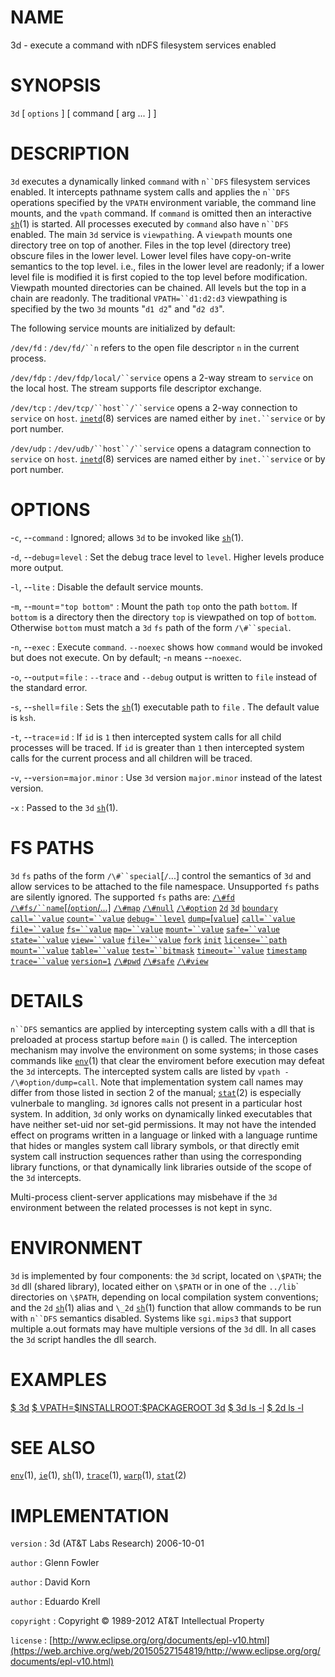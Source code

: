 # NAME

3d - execute a command with nDFS filesystem services enabled

# SYNOPSIS

`3d` \[ `options` \] \[ command \[ arg ... \] \]

# DESCRIPTION

`3d` executes a dynamically linked `command` with `n``DFS`
filesystem services enabled. It intercepts pathname system calls and
applies the `n``DFS` operations specified by the `VPATH` environment
variable, the command line mounts, and the `vpath` command. If
`command` is omitted then an interactive
[`sh`](/web/20150527154819/http://www2.research.att.com/~astopen/man/man1/sh.html)(1)
is started. All processes executed by `command` also have `n``DFS`
enabled.
The main `3d` service is `viewpathing`. A `viewpath` mounts one
directory tree on top of another. Files in the top level (directory
tree) obscure files in the lower level. Lower level files have
copy-on-write semantics to the top level. i.e., files in the lower level
are readonly; if a lower level file is modified it is first copied to
the top level before modification. Viewpath mounted directories can be
chained. All levels but the top in a chain are readonly. The traditional
`VPATH=``d1:d2:d3` viewpathing is specified by the two `3d` mounts
"`d1 d2`" and "`d2 d3`".

The following service mounts are initialized by default:

`/dev/fd`
:   `/dev/fd/``n` refers to the open file descriptor `n` in the
    current process.

`/dev/fdp`
:   `/dev/fdp/local/``service` opens a 2-way stream to `service` on
    the local host. The stream supports file descriptor exchange.

`/dev/tcp`
:   `/dev/tcp/``host``/``service` opens a 2-way connection to
    `service` on `host`.
    [`inetd`](/web/20150527154819/http://www2.research.att.com/~astopen/man/man8/inetd.html)(8)
    services are named either by `inet.``service` or by port number.

`/dev/udp`
:   `/dev/udb/``host``/``service` opens a datagram connection to
    `service` on `host`.
    [`inetd`](/web/20150527154819/http://www2.research.att.com/~astopen/man/man8/inetd.html)(8)
    services are named either by `inet.``service` or by port number.

# OPTIONS

-`c`, --`command`
:   Ignored; allows `3d` to be invoked like
    [`sh`](/web/20150527154819/http://www2.research.att.com/~astopen/man/man1/sh.html)(1).

-`d`, --`debug`=`level`
:   Set the debug trace level to `level`. Higher levels produce
    more output.

-`l`, --`lite`
:   Disable the default service mounts.

-`m`, --`mount`=`"top bottom"`
:   Mount the path `top` onto the path `bottom`. If `bottom` is a
    directory then the directory `top` is viewpathed on top of `bottom`.
    Otherwise `bottom` must match a `3d` `fs` path of the form
    `/\#``special`.

-`n`, --`exec`
:   Execute `command`. `--noexec` shows how `command` would be invoked
    but does not execute. On by default; -`n` means --`noexec`.

-`o`, --`output`=`file`
:   `--trace` and `--debug` output is written to `file` instead of
    the standard error.

-`s`, --`shell`=`file`
:   Sets the
    [`sh`](/web/20150527154819/http://www2.research.att.com/~astopen/man/man1/sh.html)(1)
    executable path to `file` . The default value is `ksh`.

-`t`, --`trace`=`id`
:   If `id` is `1` then intercepted system calls for all child
    processes will be traced. If `id` is greater than `1` then
    intercepted system calls for the current process and all children
    will be traced.

-`v`, --`version`=`major.minor`
:   Use `3d` version `major.minor` instead of the latest version.

-`x`
: Passed to the `3d`
    [`sh`](/web/20150527154819/http://www2.research.att.com/~astopen/man/man1/sh.html)(1).

# FS PATHS

`3d` `fs` paths of the form `/\#``special`\[`/`...\] control the
semantics of `3d` and allow services to be attached to the file
namespace. Unsupported `fs` paths are silently ignored. The supported
`fs` paths are:
[`/\#fd`]()
[`/\#fs/``name`\[/`option`/...\]]()
[`/\#map`]()
[`/\#null`]()
[`/\#option`]()
[`2d`]()
[`3d`]()
[`boundary`]()
[`call=``value`]()
[`count=``value`]()
[`debug=``level`]()
[`dump=`\[`value`\]]()
[`call=``value`]()
[`file=``value`]()
[`fs=``value`]()
[`map=``value`]()
[`mount=``value`]()
[`safe=``value`]()
[`state=``value`]()
[`view=``value`]()
[`file=``value`]()
[`fork`]()
[`init`]()
[`license=``path`]()
[`mount=``value`]()
[`table=``value`]()
[`test=``bitmask`]()
[`timeout=``value`]()
[`timestamp`]()
[`trace=``value`]()
[`version=1`]()
[`/\#pwd`]()
[`/\#safe`]()
[`/\#view`]()

# DETAILS

`n``DFS` semantics are applied by intercepting system calls with a dll
that is preloaded at process startup before `main` () is called. The
interception mechanism may involve the environment on some systems; in
those cases commands like
[`env`](/web/20150527154819/http://www2.research.att.com/~astopen/man/man1/env.html)(1)
that clear the enviroment before execution may defeat the `3d`
intercepts. The intercepted system calls are listed by `vpath -
/\#option/dump=call`. Note that implementation system call names may
differ from those listed in section 2 of the manual;
[`stat`](/web/20150527154819/http://www2.research.att.com/~astopen/man/man2/stat.html)(2)
is especially vulnerbale to mangling.
`3d` ignores calls not present in a particular host system. In
addition, `3d` only works on dynamically linked executables that have
neither set-uid nor set-gid permissions. It may not have the intended
effect on programs written in a language or linked with a language
runtime that hides or mangles system call library symbols, or that
directly emit system call instruction sequences rather than using the
corresponding library functions, or that dynamically link libraries
outside of the scope of the `3d` intercepts.

Multi-process client-server applications may misbehave if the `3d`
environment between the related processes is not kept in sync.

# ENVIRONMENT

`3d` is implemented by four components: the `3d` script, located on
`\$PATH`; the `3d` dll (shared library), located either on
`\$PATH` or in one of the `../lib`\` directories on `\$PATH`,
depending on local compilation system conventions; and the `2d`
[`sh`](/web/20150527154819/http://www2.research.att.com/~astopen/man/man1/sh.html)(1)
alias and `\_2d`
[`sh`](/web/20150527154819/http://www2.research.att.com/~astopen/man/man1/sh.html)(1)
function that allow commands to be run with `n``DFS` semantics
disabled. Systems like `sgi.mips3` that support multiple a.out formats
may have multiple versions of the `3d` dll. In all cases the `3d`
script handles the dll search.

# EXAMPLES

[\$ 3d]() [\$ VPATH=\$INSTALLROOT:\$PACKAGEROOT 3d]() [\$ 3d ls -l]()
[\$ 2d ls -l]()

# SEE ALSO

[`env`](/web/20150527154819/http://www2.research.att.com/~astopen/man/man1/env.html)(1),
[`ie`](/web/20150527154819/http://www2.research.att.com/~astopen/man/man1/ie.html)(1),
[`sh`](/web/20150527154819/http://www2.research.att.com/~astopen/man/man1/sh.html)(1),
[`trace`](/web/20150527154819/http://www2.research.att.com/~astopen/man/man1/trace.html)(1),
[`warp`](/web/20150527154819/http://www2.research.att.com/~astopen/man/man1/warp.html)(1),
[`stat`](/web/20150527154819/http://www2.research.att.com/~astopen/man/man2/stat.html)(2)

# IMPLEMENTATION

`version`
:   3d (AT&T Labs Research) 2006-10-01

`author`
:   Glenn Fowler

`author`
:   David Korn

`author`
:   Eduardo Krell

`copyright`
:   Copyright © 1989-2012 AT&T Intellectual Property

`license`
:   [http://www.eclipse.org/org/documents/epl-v10.html](https://web.archive.org/web/20150527154819/http://www.eclipse.org/org/documents/epl-v10.html)

